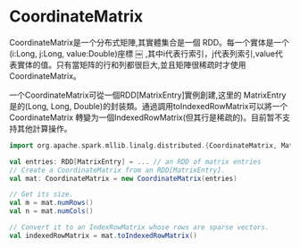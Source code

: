 # CoordinateMatrix
CoordinateMatrix是一个分布式矩陣,其實體集合是一個 RDD。每一个實体是一个(i:Long, j:Long, value:Double)座標 ￼ ,其中i代表行索引，j代表列索引,value代 表實体的值。只有當矩阵的行和列都很巨大,並且矩陣很稀疏时才使用 CoordinateMatrix。

一个CoordinateMatrix可從一個RDD[MatrixEntry]實例創建,这里的 MatrixEntry是的(Long, Long, Double)的封装類。通過調用toIndexedRowMatrix可以將一个CoordinateMatrix 轉變为一個IndexedRowMatrix(但其行是稀疏的)。目前暂不支持其他計算操作。

```scala
import org.apache.spark.mllib.linalg.distributed.{CoordinateMatrix, MatrixEntry}

val entries: RDD[MatrixEntry] = ... // an RDD of matrix entries
// Create a CoordinateMatrix from an RDD[MatrixEntry].
val mat: CoordinateMatrix = new CoordinateMatrix(entries)

// Get its size.
val m = mat.numRows()
val n = mat.numCols()

// Convert it to an IndexRowMatrix whose rows are sparse vectors.
val indexedRowMatrix = mat.toIndexedRowMatrix()
```
